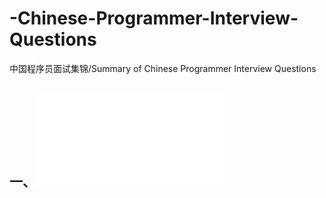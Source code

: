# -Chinese-Programmer-Interview-Questions
中国程序员面试集锦/Summary of Chinese Programmer Interview Questions

## 一、![MySQL面试题](./MySQL/Mysql面试题.md)
